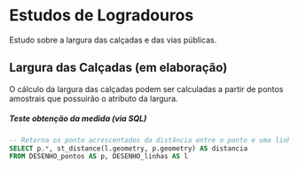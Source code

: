 # Estudos de Logradouros
Estudo sobre a largura das calçadas e das vias públicas.

## Largura das Calçadas (em elaboração)
O cálculo da largura das calçadas podem ser calculadas a partir de pontos amostrais que possuirão o atributo da largura.
##### Teste obtenção da medida (via SQL)
```sql
-- Retorna os ponto acrescentados da distância entre o ponto e uma linha
SELECT p.*, st_distance(l.geometry, p.geometry) AS distancia
FROM DESENHO_pontos AS p, DESENHO_linhas AS l
```
